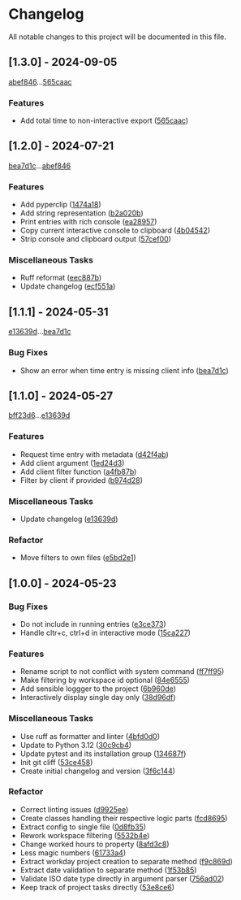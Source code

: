 # Changelog

All notable changes to this project will be documented in this file.

## [1.3.0] - 2024-09-05

[abef846](abef846bf92e130aa29493cfb48f744f1fb5de0f)...[565caac](565caac596be15c743e9c133bfc6903ecba74ef8)

### Features

- Add total time to non-interactive export ([565caac](565caac596be15c743e9c133bfc6903ecba74ef8))

## [1.2.0] - 2024-07-21

[bea7d1c](bea7d1c92e73ab11585eaa715127fa1495a48ad6)...[abef846](abef846bf92e130aa29493cfb48f744f1fb5de0f)

### Features

- Add pyperclip ([1474a18](1474a1878e77d0e3e0723594335cefd748d8cbbf))
- Add string representation ([b2a020b](b2a020bde2f0166d87ea309536b3efba9a2f90b7))
- Print entries with rich console ([ea28957](ea289576b7450e32f3f7391af43cb817eb8fc136))
- Copy current interactive console to clipboard ([4b04542](4b04542e8b4dc7a5cbe07bcb48216d2e173ba448))
- Strip console and clipboard output ([57cef00](57cef006d938955ca0f5473860eb72e2c2fabd3e))

### Miscellaneous Tasks

- Ruff reformat ([eec887b](eec887bde0be81dd5898e8bb1940215b23e92fb7))
- Update changelog ([ecf551a](ecf551aa8452a12a5a18116cfa0959924f310fc7))

## [1.1.1] - 2024-05-31

[e13639d](e13639d34519747aa922c47845155345738dfb31)...[bea7d1c](bea7d1c92e73ab11585eaa715127fa1495a48ad6)

### Bug Fixes

- Show an error when time entry is missing client info ([bea7d1c](bea7d1c92e73ab11585eaa715127fa1495a48ad6))

## [1.1.0] - 2024-05-27

[bff23d6](bff23d6e4b1afa52758bcaf7cde97b2074020bb2)...[e13639d](e13639d34519747aa922c47845155345738dfb31)

### Features

- Request time entry with metadata ([d42f4ab](d42f4ab1746f237f653a6a315498f7a6a67a0cc9))
- Add client argument ([1ed24d3](1ed24d3a38f36bc670609fe8bf2dc98317805848))
- Add client filter function ([a4fb87b](a4fb87b194f9745a44d20e1f5fea48626ed7f10c))
- Filter by client if provided ([b974d28](b974d28fc07fc8dd104f67737e47247424b32431))

### Miscellaneous Tasks

- Update changelog ([e13639d](e13639d34519747aa922c47845155345738dfb31))

### Refactor

- Move filters to own files ([e5bd2e1](e5bd2e127bd60a57c2d984903719e97c98847e7c))

## [1.0.0] - 2024-05-23

### Bug Fixes

- Do not include in running entries ([e3ce373](e3ce373287a50aed322450bf11bc7b49dc6fd90f))
- Handle cltr+c, ctrl+d in interactive mode ([15ca227](15ca227030105098519b7658d40f08c16b233c1b))

### Features

- Rename script to not conflict with system command ([ff7ff95](ff7ff95c655d91a32c19f9bbfc415f2bb7c4be8f))
- Make filtering by workspace id optional ([84e6555](84e6555a73f6219a9bf9dbe726b62f362a208331))
- Add sensible loggger to the project ([6b960de](6b960defd71c9c3ca2f606626dd1565d446150d6))
- Interactively display single day only ([38d96df](38d96dfd46a8429e628094d697b6872733af34aa))

### Miscellaneous Tasks

- Use ruff as formatter and linter ([4bfd0d0](4bfd0d00eeaf9e6a488be9dd4ffaafd32a7615eb))
- Update to Python 3.12 ([30c9cb4](30c9cb4fb7041ddbd80972b31d003850d9912f4b))
- Update pytest and its installation group ([134687f](134687f069710155cbe4f7a95e77ec1f5cb1dc14))
- Init git cliff ([53ce458](53ce458381f796af67cff9d019fae2c61aa462d1))
- Create initial changelog and version ([3f6c144](3f6c14478177dfae2dc4317f547d329c522f2f12))

### Refactor

- Correct linting issues ([d9925ee](d9925ee78ec86ec6479be6d8271c48291a1f4543))
- Create classes handling their respective logic parts ([fcd8695](fcd86954da31c28d485eebfb7faa118064966291))
- Extract config to single file ([0d8fb35](0d8fb351e74a167b642c844055c1bb2597835e8b))
- Rework workspace filtering ([5532b4e](5532b4ea02ecd712cc147c8f62fc1df22e7d47cc))
- Change worked hours to property ([8afd3c8](8afd3c8a343564b61332e3756bf8dc47d61f5b0b))
- Less magic numbers ([61733a4](61733a4c459c6fa252cda9dc698202eb1f279684))
- Extract workday project creation to separate method ([f9c869d](f9c869daa645395672bebe239c6d46ea988362ed))
- Extract date validation to separate method ([1f53b85](1f53b85703f7ff1bcb9317bd916ca12ed1440841))
- Validate ISO date type directly in argument parser ([756ad02](756ad020728a70d55171a3a94c8188507565dfca))
- Keep track of project tasks directly ([53e8ce6](53e8ce6ab102d11c88eeaa0a0862330c3195009e))

<!-- generated by git-cliff -->
